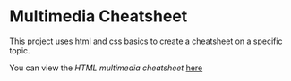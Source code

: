 # Multimedia Cheatsheet
This project uses html and css basics to create a cheatsheet on a specific topic.

You can view the *HTML multimedia cheatsheet* [here](https://kelvinziroh.github.io/html-css-cheatsheet-starting/) 